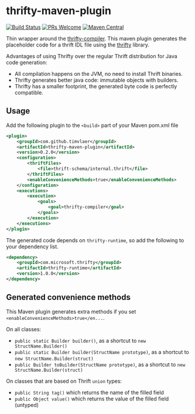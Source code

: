 # thrifty-maven-plugin

[![Build Status](https://www.travis-ci.org/timvlaer/thrifty-maven-plugin.svg?branch=master)](https://www.travis-ci.org/timvlaer/thrifty-maven-plugin)
[![PRs Welcome](https://img.shields.io/badge/PRs-welcome-brightgreen.svg?style=flat-square)](http://makeapullrequest.com)
[![Maven Central](https://maven-badges.herokuapp.com/maven-central/com.github.timvlaer/thrifty-maven-plugin/badge.svg)](https://maven-badges.herokuapp.com/maven-central/com.github.timvlaer/thrifty-maven-plugin)

Thin wrapper around the [thrifty-compiler](https://github.com/microsoft/thrifty/tree/master/thrifty-compiler).
This maven plugin generates the placeholder code for a thrift IDL file
using the [thrifty](https://github.com/microsoft/thrifty) library.

Advantages of using Thrifty over the regular Thrift distribution for Java code generation:
* All compilation happens on the JVM, no need to install Thrift binaries.
* Thrifty generates better java code: immutable objects with builders.
* Thrifty has a smaller footprint, the generated byte code is perfectly compatible.

## Usage

Add the following plugin to the `<build>` part of your Maven pom.xml file
```xml
<plugin>
    <groupId>com.github.timvlaer</groupId>
    <artifactId>thrifty-maven-plugin</artifactId>
    <version>0.2.0</version>
    <configuration>
        <thriftFiles>
            <file>thrift-schema/internal.thrift</file>
        </thriftFiles>
        <enableConvenienceMethods>true</enableConvenienceMethods>
    </configuration>
    <executions>
        <execution>
            <goals>
                <goal>thrifty-compiler</goal>
            </goals>
        </execution>
    </executions>
</plugin>
```

The generated code depends on `thrifty-runtime`, so add the following to your dependency list. 
```xml
<dependency>
    <groupId>com.microsoft.thrifty</groupId>
    <artifactId>thrifty-runtime</artifactId>
    <version>1.0.0</version>
</dependency>
```

## Generated convenience methods
This Maven plugin generates extra methods if you set `<enableConvenienceMethods>true</en...`.

On all classes:
* `public static Builder builder()`, as a shortcut to `new StructName.Builder()` 
* `public static Builder builder(StructName prototype)`, as a shortcut to `new StructName.Builder(struct)` 
* `public Builder toBuilder(StructName prototype)`, as a shortcut to `new StructName.Builder(struct)` 

On classes that are based on Thrift `union` types:
* `public String tag()` which returns the name of the filled field
* `public Object value()` which returns the value of the filled field (untyped)
